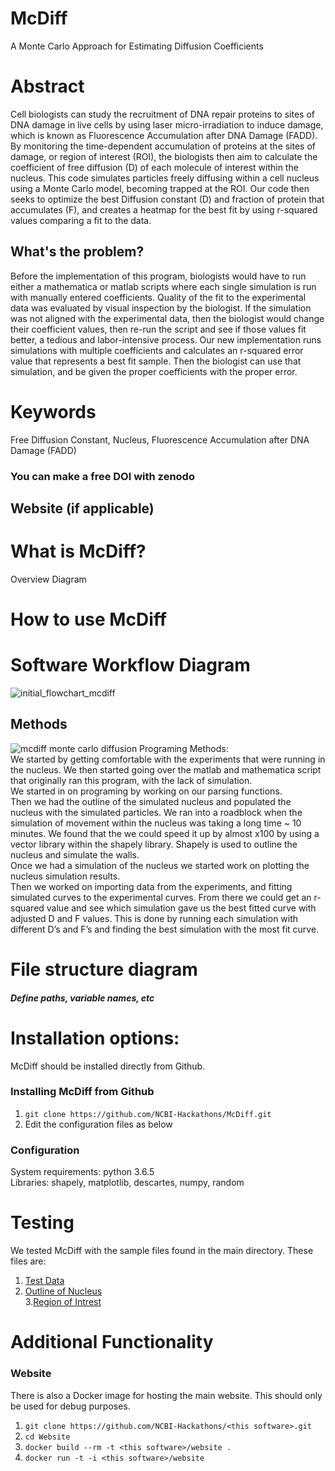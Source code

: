 # McDiff
A Monte Carlo Approach for Estimating Diffusion Coefficients

# Abstract
Cell biologists can study the recruitment of DNA repair proteins to sites of DNA damage in live cells by using laser micro-irradiation to induce damage, which is known as Fluorescence Accumulation after DNA Damage (FADD). By monitoring the time-dependent accumulation of proteins at the sites of damage, or region of interest (ROI), the biologists then aim to calculate the coefficient of free diffusion (D) of each molecule of interest within the nucleus. This code simulates particles freely diffusing within a cell nucleus using a Monte Carlo model, becoming trapped at the ROI. Our code then seeks to optimize the best Diffusion constant (D) and fraction of protein that accumulates (F), and creates a heatmap for the best fit by using r-squared values comparing a fit to the data.


## What's the problem?
Before the implementation of this program, biologists would have to run either a mathematica or matlab scripts where each single simulation is run with manually entered coefficients. Quality of the fit to the experimental data was evaluated by visual inspection by the biologist. If the simulation was not aligned with the experimental data, then the biologist would change their coefficient values, then re-run the script and see if those values fit better, a tedious and labor-intensive process. Our new implementation runs simulations with multiple coefficients and calculates an r-squared error value that represents a best fit sample. Then the biologist can use that simulation, and be given the proper coefficients with the proper error.

# Keywords
 Free Diffusion Constant, Nucleus, Fluorescence Accumulation after DNA Damage (FADD)  

### You can make a free DOI with zenodo <link>

## Website (if applicable)


# What is McDiff?

Overview Diagram

# How to use McDiff

# Software Workflow Diagram

![initial_flowchart_mcdiff](https://user-images.githubusercontent.com/23224399/41737510-beb45eb4-754c-11e8-816c-8720f1ae12e1.png)

## Methods
![mcdiff monte carlo diffusion](https://user-images.githubusercontent.com/30201026/41798320-771963fe-762a-11e8-98c4-97516595d894.png)
Programing Methods:  
  We started by getting comfortable with the experiments that were running in the nucleus. We then started going over the matlab and mathematica script that originally ran this program, with the lack of simulation.   
  We started in on programing by working on our parsing functions.  
  Then we had the outline of the simulated nucleus and populated the nucleus with the simulated particles. 
  We ran into a roadblock when the simulation of movement within the nucleus was taking a long time ~ 10 minutes. We found that the we could speed it up by almost x100 by using a vector library within the shapely library. Shapely is used to outline the nucleus and simulate the walls.   
  Once we had a simulation of the nucleus we started work on plotting the nucleus simulation results.   
  Then we worked on importing data from the experiments, and fitting simulated curves to the experimental curves. From there we could get an r-squared value and see which simulation gave us the best fitted curve with adjusted D and F values.   This is done by running each simulation with different D’s and F’s and finding the best simulation with the most fit curve.


# File structure diagram 
#### _Define paths, variable names, etc_

# Installation options:

McDiff should be installed directly from Github.

### Installing McDiff from Github

1. `git clone https://github.com/NCBI-Hackathons/McDiff.git`
2. Edit the configuration files as below

### Configuration
 
System requirements: python 3.6.5  
  Libraries: shapely, matplotlib, descartes, numpy, random


# Testing

We tested McDiff with the sample files found in the main directory. These files are:  
1. [Test Data](https://github.com/NCBI-Hackathons/McDiff/blob/master/test_files/1.31.18_GFPP1_Hela_1min_002.csv "Test Data")  
2. [Outline of Nucleus](https://github.com/NCBI-Hackathons/McDiff/blob/master/test_files/1.31.18_GFPP1_Hela_1min_002NuclMask.txt "Outline of Nucleus")  
3.[Region of Intrest](https://github.com/NCBI-Hackathons/McDiff/blob/master/test_files/1.31.18_GFPP1_Hela_1min_002ROI.txt "Region of Intrest")   
 
# Additional Functionality
  
### Website

There is also a Docker image for hosting the main website. This should only be used for debug purposes.

  1. `git clone https://github.com/NCBI-Hackathons/<this software>.git`
  2. `cd Website`
  3. `docker build --rm -t <this software>/website .`
  4. `docker run -t -i <this software>/website`
  

